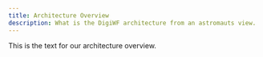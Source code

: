 ```yaml
---
title: Architecture Overview
description: What is the DigiWF architecture from an astromauts view.
---
```


This is the text for our architecture overview.
